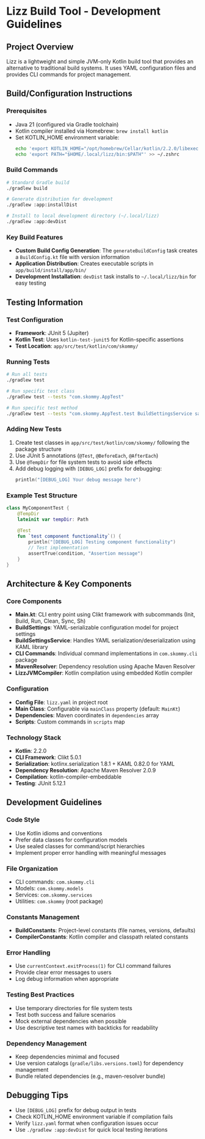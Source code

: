 # Lizz Build Tool - Development Guidelines

## Project Overview
Lizz is a lightweight and simple JVM-only Kotlin build tool that provides an alternative to traditional build systems. It uses YAML configuration files and provides CLI commands for project management.

## Build/Configuration Instructions

### Prerequisites
- Java 21 (configured via Gradle toolchain)
- Kotlin compiler installed via Homebrew: `brew install kotlin`
- Set KOTLIN_HOME environment variable:
  ```bash
  echo 'export KOTLIN_HOME="/opt/homebrew/Cellar/kotlin/2.2.0/libexec:$KOTLIN_HOME"' >> ~/.zshrc
  echo 'export PATH="$HOME/.local/lizz/bin:$PATH"' >> ~/.zshrc
  ```

### Build Commands
```bash
# Standard Gradle build
./gradlew build

# Generate distribution for development
./gradlew :app:installDist

# Install to local development directory (~/.local/lizz)
./gradlew :app:devDist
```

### Key Build Features
- **Custom Build Config Generation**: The `generateBuildConfig` task creates a `BuildConfig.kt` file with version information
- **Application Distribution**: Creates executable scripts in `app/build/install/app/bin/`
- **Development Installation**: `devDist` task installs to `~/.local/lizz/bin` for easy testing

## Testing Information

### Test Configuration
- **Framework**: JUnit 5 (Jupiter)
- **Kotlin Test**: Uses `kotlin-test-junit5` for Kotlin-specific assertions
- **Test Location**: `app/src/test/kotlin/com/skommy/`

### Running Tests
```bash
# Run all tests
./gradlew test

# Run specific test class
./gradlew test --tests "com.skommy.AppTest"

# Run specific test method
./gradlew test --tests "com.skommy.AppTest.test BuildSettingsService save and load functionality"
```

### Adding New Tests
1. Create test classes in `app/src/test/kotlin/com/skommy/` following the package structure
2. Use JUnit 5 annotations (`@Test`, `@BeforeEach`, `@AfterEach`)
3. Use `@TempDir` for file system tests to avoid side effects
4. Add debug logging with `[DEBUG_LOG]` prefix for debugging:
   ```kotlin
   println("[DEBUG_LOG] Your debug message here")
   ```

### Example Test Structure
```kotlin
class MyComponentTest {
    @TempDir
    lateinit var tempDir: Path
    
    @Test
    fun `test component functionality`() {
        println("[DEBUG_LOG] Testing component functionality")
        // Test implementation
        assertTrue(condition, "Assertion message")
    }
}
```

## Architecture & Key Components

### Core Components
- **Main.kt**: CLI entry point using Clikt framework with subcommands (Init, Build, Run, Clean, Sync, Sh)
- **BuildSettings**: YAML-serializable configuration model for project settings
- **BuildSettingsService**: Handles YAML serialization/deserialization using KAML library
- **CLI Commands**: Individual command implementations in `com.skommy.cli` package
- **MavenResolver**: Dependency resolution using Apache Maven Resolver
- **LizzJVMCompiler**: Kotlin compilation using embedded Kotlin compiler

### Configuration
- **Config File**: `lizz.yaml` in project root
- **Main Class**: Configurable via `mainClass` property (default: `MainKt`)
- **Dependencies**: Maven coordinates in `dependencies` array
- **Scripts**: Custom commands in `scripts` map

### Technology Stack
- **Kotlin**: 2.2.0
- **CLI Framework**: Clikt 5.0.1
- **Serialization**: kotlinx.serialization 1.8.1 + KAML 0.82.0 for YAML
- **Dependency Resolution**: Apache Maven Resolver 2.0.9
- **Compilation**: kotlin-compiler-embeddable
- **Testing**: JUnit 5.12.1

## Development Guidelines

### Code Style
- Use Kotlin idioms and conventions
- Prefer data classes for configuration models
- Use sealed classes for command/script hierarchies
- Implement proper error handling with meaningful messages

### File Organization
- CLI commands: `com.skommy.cli`
- Models: `com.skommy.models`
- Services: `com.skommy.services`
- Utilities: `com.skommy` (root package)

### Constants Management
- **BuildConstants**: Project-level constants (file names, versions, defaults)
- **CompilerConstants**: Kotlin compiler and classpath related constants

### Error Handling
- Use `currentContext.exitProcess(1)` for CLI command failures
- Provide clear error messages to users
- Log debug information when appropriate

### Testing Best Practices
- Use temporary directories for file system tests
- Test both success and failure scenarios
- Mock external dependencies when possible
- Use descriptive test names with backticks for readability

### Dependency Management
- Keep dependencies minimal and focused
- Use version catalogs (`gradle/libs.versions.toml`) for dependency management
- Bundle related dependencies (e.g., maven-resolver bundle)

## Debugging Tips
- Use `[DEBUG_LOG]` prefix for debug output in tests
- Check KOTLIN_HOME environment variable if compilation fails
- Verify `lizz.yaml` format when configuration issues occur
- Use `./gradlew :app:devDist` for quick local testing iterations